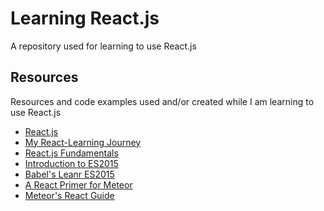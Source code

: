 # Learning React.js
A repository used for learning to use React.js

## Resources
Resources and code examples used and/or created while I am learning to use React.js
 - [React.js](https://facebook.github.io/react/)
 - [My React-Learning Journey](https://forums.meteor.com/t/my-react-learning-journey/20252)
 - [React.js Fundamentals](http://courses.reactjsprogram.com/courses/reactjsfundamentals)
 - [Introduction to ES2015](https://tutor.mantrajs.com/say-hello-to-ES2015/introduction)
 - [Babel's Leanr ES2015](https://babeljs.io/docs/learn-es2015/)
 - [A React Primer for Meteor](https://www.discovermeteor.com/blog/react-for-meteor/)
 - [Meteor's React Guide](https://guide.meteor.com/react.html)
